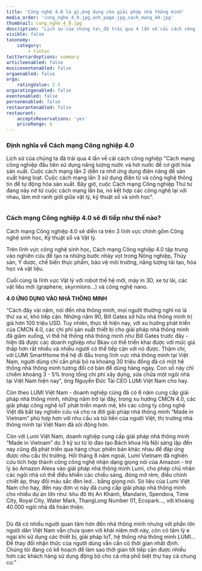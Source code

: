 ```yaml
---
title: 'Công nghệ 4.0 là gì,ứng dụng cho giải pháp nhà thông minh'
media_order: 'cong_nghe_4_0.jpg,anh_page.jpg,cach_mang_40.jpg'
thumbnail: cong_nghe_4_0.jpg
description: "Lịch sử của chúng ta\_đã trải qua 4 lần về cải cách công nghiệp \"Cách mạng công nghiệp đầu tiên sử dụng năng lượng nước và hơi nước để cơ giới hóa sản xuất. Cuộc cách mạng lần 2 diễn ra nhờ ứng dụng điện năng để sản xuất hàng loạt. Cuộc cách mạng lần 3 sử dụng điện tử và công nghệ thông tin để tự động hóa sản xuất. Bây giờ, cuộc Cách mạng Công nghiệp Thứ tư đang nảy nở từ cuộc cách mạng lần ba, nó kết hợp các công nghệ lại với nhau, làm mờ ranh giới giữa vật lý, kỹ thuật số và sinh học\"."
visible: false
taxonomy:
    category:
        - tintuc
twittercardoptions: summary
articleenabled: false
musiceventenabled: false
orgaenabled: false
orga:
    ratingValue: 2.5
orgaratingenabled: false
eventenabled: false
personenabled: false
restaurantenabled: false
restaurant:
    acceptsReservations: 'yes'
    priceRange: $
---
```


<h3>Định nghĩa về C&aacute;ch mạng C&ocirc;ng nghiệp 4.0</h3>
<p>Lịch sử của ch&uacute;ng ta&nbsp;đ&atilde; trải qua 4 lần về cải c&aacute;ch c&ocirc;ng nghiệp "C&aacute;ch mạng c&ocirc;ng nghiệp đầu ti&ecirc;n sử dụng năng lượng nước v&agrave; hơi nước để cơ giới h&oacute;a sản xuất. Cuộc c&aacute;ch mạng lần 2 diễn ra nhờ ứng dụng điện năng để sản xuất h&agrave;ng loạt. Cuộc c&aacute;ch mạng lần 3 sử dụng điện tử v&agrave; c&ocirc;ng nghệ th&ocirc;ng tin để tự động h&oacute;a sản xuất. B&acirc;y giờ, cuộc C&aacute;ch mạng C&ocirc;ng nghiệp Thứ tư đang nảy nở từ cuộc c&aacute;ch mạng lần ba, n&oacute; kết hợp c&aacute;c c&ocirc;ng nghệ lại với nhau, l&agrave;m mờ ranh giới giữa vật l&yacute;, kỹ thuật số v&agrave; sinh học".</p>
<p><img src="/newv1/tin-tuc/cong-nghe-4-0-la-gi-ung-dung-cho-giai-phap-nha-thong-minh/cach_mang_40.jpg" alt="" /></p>
<h3>C&aacute;ch mạng C&ocirc;ng nghiệp 4.0 sẽ đi tiếp như thế n&agrave;o?</h3>
<p>C&aacute;ch mạng C&ocirc;ng nghiệp 4.0 sẽ diễn ra tr&ecirc;n 3 lĩnh vực ch&iacute;nh gồm C&ocirc;ng nghệ sinh học, Kỹ thuật số v&agrave; Vật l&yacute;.</p>
<p>Tr&ecirc;n lĩnh vực c&ocirc;ng nghệ sinh học, C&aacute;ch mạng C&ocirc;ng nghiệp 4.0 tập trung v&agrave;o nghi&ecirc;n cứu để tạo ra những bước nhảy vọt trong N&ocirc;ng nghiệp, Thủy sản, Y dược, chế biến thực phẩm, bảo vệ m&ocirc;i trường, năng lượng t&aacute;i tạo, h&oacute;a học v&agrave; vật liệu.</p>
<p>Cuối c&ugrave;ng l&agrave; lĩnh vực Vật l&yacute; với robot thế hệ mới, m&aacute;y in 3D, xe tự l&aacute;i, c&aacute;c vật liệu mới (graphene, skyrmions&hellip;) v&agrave; c&ocirc;ng nghệ nano.</p>
<p><strong>4.0 ỨNG DỤNG V&Agrave;O NH&Agrave; TH&Ocirc;NG MINH</strong></p>
<div id="">
<p>&ldquo;C&aacute;ch đ&acirc;y v&agrave;i năm, n&oacute;i đến nh&agrave; th&ocirc;ng minh, mọi người thường nghĩ n&oacute; l&agrave; thứ xa xỉ, kh&oacute; tiếp cận. Những năm 90, Bill Gates sở hữu nh&agrave; th&ocirc;ng minh trị gi&aacute; hơn 100 triệu USD. Tuy nhi&ecirc;n, thực tế hiện nay, với xu hướng ph&aacute;t triển của CMCN 4.0, c&aacute;c chi ph&iacute; sản xuất thiết bị cho giải ph&aacute;p nh&agrave; th&ocirc;ng minh đ&atilde; giảm xuống, v&igrave; thế hệ thống nh&agrave; th&ocirc;ng minh như Bill Gates trước đ&acirc;y - hiện đ&atilde; được c&aacute;c doanh nghiệp như Bkav c&oacute; thể triển khai được với mức gi&aacute; thấp hơn rất nhiều v&agrave; nhiều người c&oacute; thể tiếp cận với n&oacute; được. Thậm ch&iacute;, với&nbsp;LUMI SmartHome thế hệ đi đầu trong lĩnh vực nh&agrave; th&ocirc;ng minh tại Việt Nam, người d&ugrave;ng chỉ cần phải bỏ ra khoảng 30 triệu đồng đ&atilde; c&oacute; một hệ thống nh&agrave; th&ocirc;ng minh tương đối cơ bản để d&ugrave;ng h&agrave;ng ng&agrave;y. Con số n&agrave;y chỉ chiếm khoảng 3 - 5% trong tổng chi ph&iacute; x&acirc;y dựng, sửa chữa một ng&ocirc;i nh&agrave; tại Việt Nam hiện nay&rdquo;, &ocirc;ng Nguyễn Đức T&agrave;i CEO LUMi Việt Nam cho hay.</p>
</div>
<div id="">
<p>C&ograve;n theo LUMI Việt Nam - doanh nghiệp cũng đ&atilde; c&oacute; 6 năm cung cấp giải ph&aacute;p nh&agrave; th&ocirc;ng minh, những năm trở lại đ&acirc;y, trong xu hướng CMCN 4.0, c&aacute;c giải ph&aacute;p c&ocirc;ng nghệ IoT ph&aacute;t triển mạnh mẽ, khi c&aacute;c c&ocirc;ng ty c&ocirc;ng nghệ Việt đ&atilde; bắt tay nghi&ecirc;n cứu v&agrave; cho ra đời giải ph&aacute;p nh&agrave; th&ocirc;ng minh &ldquo;Made in Vietnam&rdquo; ph&ugrave; hợp hơn với nhu cầu v&agrave; t&uacute;i tiền của người Việt, thị trường nh&agrave; th&ocirc;ng minh tại Việt Nam đ&atilde; s&ocirc;i động hơn.</p>
<p>C&ograve;n với Lumi Việt Nam, doanh nghiệp cung cấp giải ph&aacute;p nh&agrave; th&ocirc;ng minh &ldquo;Made in Vietnam&rdquo; do 3 kỹ sư từ l&ograve; đ&agrave;o tạo B&aacute;ch khoa H&agrave; Nội s&aacute;ng lập đến nay cũng đ&atilde; ph&aacute;t triển qua h&agrave;ng chục phi&ecirc;n bản kh&aacute;c nhau để đ&aacute;p ứng được nhu cầu thị trường. Hồi th&aacute;ng 8 năm ngo&aacute;i, Lumi Vietnam đ&atilde; nghi&ecirc;n cứu t&iacute;ch hợp th&agrave;nh c&ocirc;ng c&ocirc;ng nghệ nhận dạng giọng n&oacute;i của Amazon - trợ l&yacute; ảo Amazon Alexa v&agrave;o giải ph&aacute;p nh&agrave; th&ocirc;ng minh Lumi, cho ph&eacute;p chủ nh&acirc;n c&aacute;c ng&ocirc;i nh&agrave; c&oacute; thể điều khiển c&aacute;c chiếu s&aacute;ng, đ&oacute;ng mở r&egrave;m, điều chỉnh chiết &aacute;p, thay đổi m&agrave;u sắc đ&egrave;n led&hellip; bằng giọng n&oacute;i. S&oacute; liệu của Lumi Việt Nam cho hay, đến nay đơn vị n&agrave;y đ&atilde; cung cấp giải ph&aacute;p nh&agrave; th&ocirc;ng minh cho nhiều dự &aacute;n lớn như: khu đ&ocirc; thị An Kh&aacute;nh, Mandarin, Spendora, Time City, Royal City, Water Mark, ThangLong Number 01, Ecopark&hellip;, với khoảng 40.000 ng&ocirc;i nh&agrave; đ&atilde; ho&agrave;n thiện.</p>
<p><img src="/newv1/tin-tuc/cong-nghe-4-0-la-gi-ung-dung-cho-giai-phap-nha-thong-minh/anh_page.jpg" alt="" /></p>
<p>D&ugrave; đ&atilde; c&oacute; nhiều người quan t&acirc;m hơn đến nh&agrave; th&ocirc;ng minh nhưng với phần lớn người d&acirc;n Việt Nam vẫn chưa quen với kh&aacute;i niệm mới n&agrave;y, c&ograve;n c&oacute; t&acirc;m l&yacute; e ngại khi sử dụng c&aacute;c thiết bị, giải ph&aacute;p IoT, hệ thống nh&agrave; th&ocirc;ng minh LUMI&hellip; Để thay đổi nhận thức của người d&ugrave;ng vẫn cần c&oacute; thời gian nhất định. Ch&uacute;ng t&ocirc;i đang c&oacute; kế hoạch để l&agrave;m sao thời gian tới tiếp cận được nhiều hơn c&aacute;c kh&aacute;ch h&agrave;ng sử dụng động bộ cho cả nh&agrave; phố biệt thự hay cả chung cư.&rdquo;</p>
</div>
<p><strong>&nbsp;</strong></p>